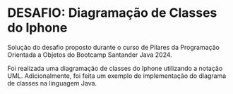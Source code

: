 # DESAFIO: Diagramação de Classes do Iphone

Solução do desafio proposto durante o curso de Pilares da Programação Orientada a Objetos do Bootcamp Santander Java 2024.

Foi realizada uma diagramação de classes do Iphone utilizando a notação UML. Adicionalmente, foi feita um exemplo de implementação do diagrama de classes na linguagem Java.